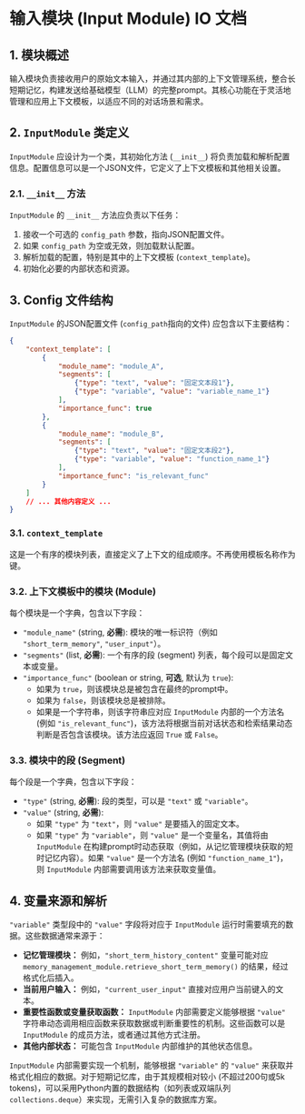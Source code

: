 # 输入模块 (Input Module) IO 文档

## 1. 模块概述

输入模块负责接收用户的原始文本输入，并通过其内部的上下文管理系统，整合长短期记忆，构建发送给基础模型（LLM）的完整prompt。其核心功能在于灵活地管理和应用上下文模板，以适应不同的对话场景和需求。

## 2. `InputModule` 类定义

`InputModule` 应设计为一个类，其初始化方法 (`__init__`) 将负责加载和解析配置信息。配置信息可以是一个JSON文件，它定义了上下文模板和其他相关设置。

### 2.1. `__init__` 方法

`InputModule` 的 `__init__` 方法应负责以下任务：

1.  接收一个可选的 `config_path` 参数，指向JSON配置文件。
2.  如果 `config_path` 为空或无效，则加载默认配置。
3.  解析加载的配置，特别是其中的上下文模板 (`context_template`)。
4.  初始化必要的内部状态和资源。

## 3. Config 文件结构

`InputModule` 的JSON配置文件 (`config_path`指向的文件) 应包含以下主要结构：

```json
{
    "context_template": [
        {
            "module_name": "module_A",
            "segments": [
                {"type": "text", "value": "固定文本段1"},
                {"type": "variable", "value": "variable_name_1"}
            ],
            "importance_func": true 
        },
        {
            "module_name": "module_B",
            "segments": [
                {"type": "text", "value": "固定文本段2"},
                {"type": "variable", "value": "function_name_1"}
            ],
            "importance_func": "is_relevant_func" 
        }
    ]
    // ... 其他内容定义 ...
}
```

### 3.1. `context_template`

这是一个有序的模块列表，直接定义了上下文的组成顺序。不再使用模板名称作为键。

### 3.2. 上下文模板中的模块 (Module)

每个模块是一个字典，包含以下字段：

*   `"module_name"` (string, **必需**): 模块的唯一标识符（例如 `"short_term_memory"`, `"user_input"`）。
*   `"segments"` (list, **必需**): 一个有序的段 (segment) 列表，每个段可以是固定文本或变量。
*   `"importance_func"` (boolean or string, **可选**, 默认为 `true`): 
    *   如果为 `true`，则该模块总是被包含在最终的prompt中。
    *   如果为 `false`，则该模块总是被排除。
    *   如果是一个字符串，则该字符串应对应 `InputModule` 内部的一个方法名 (例如 `"is_relevant_func"`)，该方法将根据当前对话状态和检索结果动态判断是否包含该模块。该方法应返回 `True` 或 `False`。

### 3.3. 模块中的段 (Segment)

每个段是一个字典，包含以下字段：

*   `"type"` (string, **必需**): 段的类型，可以是 `"text"` 或 `"variable"`。
*   `"value"` (string, **必需**): 
    *   如果 `"type"` 为 `"text"`，则 `"value"` 是要插入的固定文本。
    *   如果 `"type"` 为 `"variable"`，则 `"value"` 是一个变量名，其值将由 `InputModule` 在构建prompt时动态获取（例如，从记忆管理模块获取的短时记忆内容）。如果 `"value"` 是一个方法名 (例如 `"function_name_1"`)，则 `InputModule` 内部需要调用该方法来获取变量值。

## 4. 变量来源和解析

`"variable"` 类型段中的 `"value"` 字段将对应于 `InputModule` 运行时需要填充的数据。这些数据通常来源于：

*   **记忆管理模块：** 例如，`"short_term_history_content"` 变量可能对应 `memory_management_module.retrieve_short_term_memory()` 的结果，经过格式化后插入。
*   **当前用户输入：** 例如，`"current_user_input"` 直接对应用户当前键入的文本。
*   **重要性函数或变量获取函数：** `InputModule` 内部需要定义能够根据 `"value"` 字符串动态调用相应函数来获取数据或判断重要性的机制。这些函数可以是 `InputModule` 的成员方法，或者通过其他方式注册。
*   **其他内部状态：** 可能包含 `InputModule` 内部维护的其他状态信息。

`InputModule` 内部需要实现一个机制，能够根据 `"variable"` 的 `"value"` 来获取并格式化相应的数据。对于短期记忆库，由于其规模相对较小 (不超过200句或5k tokens)，可以采用Python内置的数据结构（如列表或双端队列 `collections.deque`）来实现，无需引入复杂的数据库方案。
